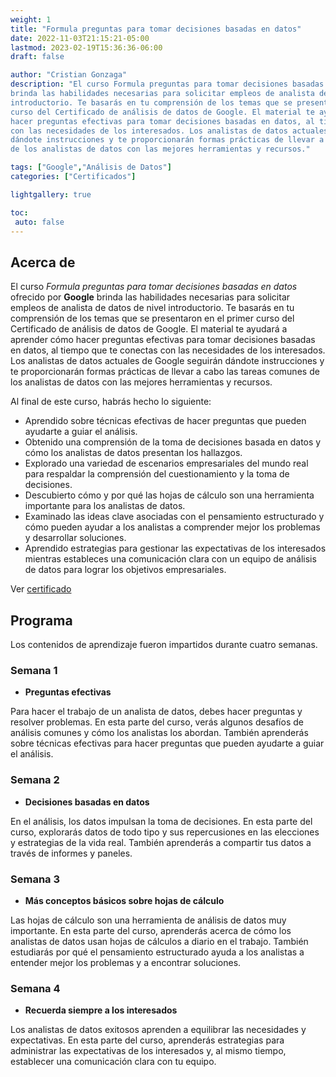 ```yaml
---
weight: 1
title: "Formula preguntas para tomar decisiones basadas en datos"
date: 2022-11-03T21:15:21-05:00
lastmod: 2023-02-19T15:36:36-06:00
draft: false

author: "Cristian Gonzaga"
description: "El curso Formula preguntas para tomar decisiones basadas en datos ofrecido por Google 
brinda las habilidades necesarias para solicitar empleos de analista de datos de nivel 
introductorio. Te basarás en tu comprensión de los temas que se presentaron en el primer 
curso del Certificado de análisis de datos de Google. El material te ayudará a aprender cómo 
hacer preguntas efectivas para tomar decisiones basadas en datos, al tiempo que te conectas 
con las necesidades de los interesados. Los analistas de datos actuales de Google seguirán 
dándote instrucciones y te proporcionarán formas prácticas de llevar a cabo las tareas comunes 
de los analistas de datos con las mejores herramientas y recursos."

tags: ["Google","Análisis de Datos"]
categories: ["Certificados"]

lightgallery: true

toc:
 auto: false
---
```

<!--more-->

## Acerca de

El curso *Formula preguntas para tomar decisiones basadas en datos* ofrecido por **Google** 
brinda las habilidades necesarias para solicitar empleos de analista de datos de nivel 
introductorio. Te basarás en tu comprensión de los temas que se presentaron en el primer 
curso del Certificado de análisis de datos de Google. El material te ayudará a aprender cómo 
hacer preguntas efectivas para tomar decisiones basadas en datos, al tiempo que te conectas 
con las necesidades de los interesados. Los analistas de datos actuales de Google seguirán 
dándote instrucciones y te proporcionarán formas prácticas de llevar a cabo las tareas comunes 
de los analistas de datos con las mejores herramientas y recursos.

Al final de este curso, habrás hecho lo siguiente:
- Aprendido sobre técnicas efectivas de hacer preguntas que pueden ayudarte a guiar el análisis. 
- Obtenido una comprensión de la toma de decisiones basada en datos y cómo los analistas de 
datos presentan los hallazgos.
- Explorado una variedad de escenarios empresariales del mundo real para respaldar la comprensión 
del cuestionamiento y la toma de decisiones.
- Descubierto cómo y por qué las hojas de cálculo son una herramienta importante para los analistas 
de datos.
- Examinado las ideas clave asociadas con el pensamiento estructurado y cómo pueden ayudar a los 
analistas a comprender mejor los problemas y desarrollar soluciones.
- Aprendido estrategias para gestionar las expectativas de los interesados mientras estableces una 
comunicación clara con un equipo de análisis de datos para lograr los objetivos empresariales.

Ver [certificado](https://coursera.org/share/437f272257363904721e7cfaa3abf9d5)

## Programa

Los contenidos de aprendizaje fueron impartidos durante cuatro semanas.

### Semana 1
* **Preguntas efectivas**

Para hacer el trabajo de un analista de datos, debes hacer preguntas y resolver problemas. En 
esta parte del curso, verás algunos desafíos de análisis comunes y cómo los analistas los 
abordan. También aprenderás sobre técnicas efectivas para hacer preguntas que pueden ayudarte a 
guiar el análisis.

### Semana 2
* **Decisiones basadas en datos**

En el análisis, los datos impulsan la toma de decisiones. En esta parte del curso, explorarás 
datos de todo tipo y sus repercusiones en las elecciones y estrategias de la vida real. También 
aprenderás a compartir tus datos a través de informes y paneles.

### Semana 3
* **Más conceptos básicos sobre hojas de cálculo**

Las hojas de cálculo son una herramienta de análisis de datos muy importante. En esta parte del 
curso, aprenderás acerca de cómo los analistas de datos usan hojas de cálculos a diario en el 
trabajo. También estudiarás por qué el pensamiento estructurado ayuda a los analistas a entender 
mejor los problemas y a encontrar soluciones.

### Semana 4
* **Recuerda siempre a los interesados**

Los analistas de datos exitosos aprenden a equilibrar las necesidades y expectativas. En esta 
parte del curso, aprenderás estrategias para administrar las expectativas de los interesados y, 
al mismo tiempo, establecer una comunicación clara con tu equipo.